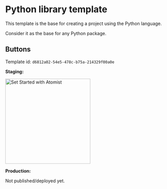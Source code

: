 # Python library template

This template is the base for creating a project using the Python language.

Consider it as the base for any Python package.

## Buttons

Template id: `d6812a02-54e5-478c-b75a-214329f00a0e`

**Staging:**

[<img src="https://images.atomist.com/button/create-project.png" width="267" alt="Set Started with Atomist"/>](https://api-staging.atomist.services/v1/atomize-me/d6812a02-54e5-478c-b75a-214329f00a0e)

**Production:**

Not published/deployed yet.
